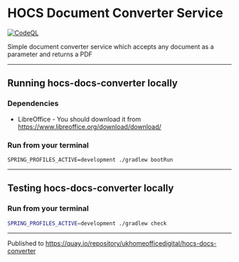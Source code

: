
# HOCS Document Converter Service

[![CodeQL](https://github.com/UKHomeOffice/hocs-docs-converter/actions/workflows/codeql-analysis.yml/badge.svg)](https://github.com/UKHomeOffice/hocs-docs-converter/actions/workflows/codeql-analysis.yml)

Simple document converter service which accepts any document as a parameter and returns a PDF

---

## Running hocs-docs-converter locally

### Dependencies

- LibreOffice - You should download it from https://www.libreoffice.org/download/download/


### Run from your terminal

```
SPRING_PROFILES_ACTIVE=development ./gradlew bootRun
```

---

## Testing hocs-docs-converter locally

### Run from your terminal

```sh
SPRING_PROFILES_ACTIVE=development ./gradlew check
```

---

Published to https://quay.io/repository/ukhomeofficedigital/hocs-docs-converter
